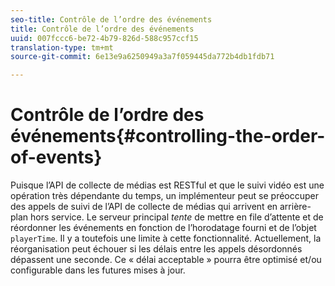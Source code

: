 ```yaml
---
seo-title: Contrôle de l’ordre des événements
title: Contrôle de l’ordre des événements
uuid: 007fccc6-be72-4b79-826d-588c957ccf15
translation-type: tm+mt
source-git-commit: 6e13e9a6250949a3a7f059445da772b4db1fdb71

---
```



# Contrôle de l’ordre des événements{#controlling-the-order-of-events}

Puisque l’API de collecte de médias est RESTful et que le suivi vidéo est une opération très dépendante du temps, un implémenteur peut se préoccuper des appels de suivi de l’API de collecte de médias qui arrivent en arrière-plan hors service. Le serveur principal *tente* de mettre en file d’attente et de réordonner les événements en fonction de l’horodatage fourni et de l’objet `playerTime`. Il y a toutefois une limite à cette fonctionnalité. Actuellement, la réorganisation peut échouer si les délais entre les appels désordonnés dépassent une seconde. Ce « délai acceptable » pourra être optimisé et/ou configurable dans les futures mises à jour.
